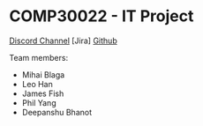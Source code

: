 # COMP30022 - IT Project
[Discord Channel](https://discord.gg/GNrWuMGC)
[Jira]
[Github](https://github.com/Mihai-Blaga/COMP30022.git)

Team members:
- Mihai Blaga
- Leo Han
- James Fish
- Phil Yang
- Deepanshu Bhanot